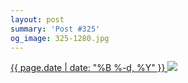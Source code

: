 ```yaml
---
layout: post
summary: 'Post #325'
og_image: 325-1280.jpg
---
```


<p>
 <time>
  <a href="/325">
   {{ page.date | date: "%B %-d, %Y" }}
  </a>
 </time>
 <a href="/325">
  <img data-taken="5/17/2014" sizes="(min-width: 700px) 50vw, calc(100vw - 2rem)" src="{{ site.assets_url }}/325-640.jpg" srcset="{{ site.assets_url }}/325-1280.jpg 1280w, {{ site.assets_url }}/325-960.jpg 960w, {{ site.assets_url }}/325-640.jpg 640w, {{ site.assets_url }}/325-320.jpg 320w"/>
 </a>
</p>
